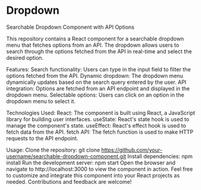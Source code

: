 # Dropdown
Searchable Dropdown Component with API Options

This repository contains a React component for a searchable dropdown menu that fetches options from an API. 
The dropdown allows users to search through the options fetched from the API in real-time and select the desired option.

Features:
Search functionality: Users can type in the input field to filter the options fetched from the API.
Dynamic dropdown: The dropdown menu dynamically updates based on the search query entered by the user.
API integration: Options are fetched from an API endpoint and displayed in the dropdown menu.
Selectable options: Users can click on an option in the dropdown menu to select it.

Technologies Used:
React: The component is built using React, a JavaScript library for building user interfaces.
useState: React's state hook is used to manage the component's state.
useEffect: React's effect hook is used to fetch data from the API.
fetch API: The fetch function is used to make HTTP requests to the API endpoint.

Usage:
Clone the repository: git clone https://github.com/your-username/searchable-dropdown-component.git
Install dependencies: npm install
Run the development server: npm start
Open the browser and navigate to http://localhost:3000 to view the component in action.
Feel free to customize and integrate this component into your React projects as needed. Contributions and feedback are welcome!
